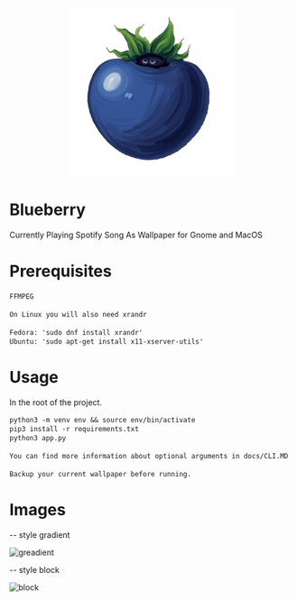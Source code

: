 <p align="center">
<img src="blueberry.png" alt="drawing" width="300"/>
</p>

# Blueberry

Currently Playing Spotify Song As Wallpaper for Gnome and MacOS
 
 # Prerequisites

    FFMPEG

    On Linux you will also need xrandr

    Fedora: 'sudo dnf install xrandr'
    Ubuntu: 'sudo apt-get install x11-xserver-utils'


# Usage 

In the root of the project.

    python3 -m venv env && source env/bin/activate
    pip3 install -r requirements.txt
    python3 app.py

    You can find more information about optional arguments in docs/CLI.MD
    
    Backup your current wallpaper before running.

# Images 



-- style gradient

![greadient](https://github.com/user-attachments/assets/082022ec-2bdb-4ba3-914c-22513c95abd8)




-- style block

![block](https://github.com/user-attachments/assets/6d5909c7-545e-4754-bd56-2cc11711d8e3)

